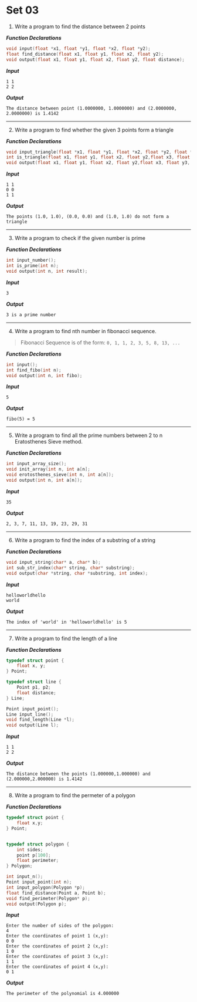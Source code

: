 # Set 03

1. Write a program to find the distance between 2 points

***Function Declarations***
```c
void input(float *x1, float *y1, float *x2, float *y2);
float find_distance(float x1, float y1, float x2, float y2);
void output(float x1, float y1, float x2, float y2, float distance);
```

***Input***
```
1 1
2 2
```

***Output***
```
The distance between point (1.0000000, 1.0000000) and (2.0000000, 2.0000000) is 1.4142
```

---

2. Write a program to find whether the given 3 points form a triangle

***Function Declarations***
```c
void input_triangle(float *x1, float *y1, float *x2, float *y2, float *x3, float *y3);
int is_triangle(float x1, float y1, float x2, float y2,float x3, float y3);
void output(float x1, float y1, float x2, float y2,float x3, float y3, int result);
```

***Input***
```
1 1
0 0
1 1
```

***Output***
```
The points (1.0, 1.0), (0.0, 0.0) and (1.0, 1.0) do not form a triangle
```

---

3. Write a program to check if the given number is prime

***Function Declarations***
```c
int input_number();
int is_prime(int n);
void output(int n, int result);
```

***Input***
```
3
```

***Output***
```
3 is a prime number
```

---

4. Write a program to find nth number in fibonacci sequence.

> Fibonacci Sequence is of the form: `0, 1, 1, 2, 3, 5, 8, 13, ...`

***Function Declarations***
```c
int input();
int find_fibo(int n);
void output(int n, int fibo);
```

***Input***
```
5
```

***Output***
```
fibo(5) = 5
```

---

5. Write a program to find all the prime numbers between 2 to n Eratosthenes Sieve method.

***Function Declarations***
```c
int input_array_size();
void init_array(int n, int a[n];
void erotosthenes_sieve(int n, int a[n]);
void output(int n, int a[n]);
```

***Input***
```
35
```

***Output***
```
2, 3, 7, 11, 13, 19, 23, 29, 31
```

---

6. Write a program to find the index of a substring of a string

***Function Declarations***
```c
void input_string(char* a, char* b);
int sub_str_index(char* string, char* substring);
void output(char *string, char *substring, int index);
```

***Input***
```
helloworldhello
world
```

***Output***
```
The index of 'world' in 'helloworldhello' is 5
```

---

7. Write a program to find the length of a line

***Function Declarations***
```c
typedef struct point {
    float x, y;
} Point;

typedef struct line {
    Point p1, p2;
    float distance;
} Line;

Point input_point();
Line input_line();
void find_length(Line *l);
void output(Line l);
```

***Input***
```
1 1
2 2
```

***Output***
```
The distance between the points (1.000000,1.000000) and (2.000000,2.000000) is 1.4142
```

---

8. Write a program to find the permeter of a polygon

***Function Declarations***
```c
typedef struct point {
    float x,y;
} Point;


typedef struct polygon {
    int sides;
    point p[100];
    float perimeter;
} Polygon;

int input_n();
Point input_point(int n);
int input_polygon(Polygon *p);
float find_distance(Point a, Point b);
void find_perimeter(Polygon* p);
void output(Polygon p);
```

***Input***
```
Enter the number of sides of the polygon:
4
Enter the coordinates of point 1 (x,y):
0 0
Enter the coordinates of point 2 (x,y):
1 0
Enter the coordinates of point 3 (x,y):
1 1
Enter the coordinates of point 4 (x,y):
0 1
```

***Output***
```
The perimeter of the polynomial is 4.000000
```



